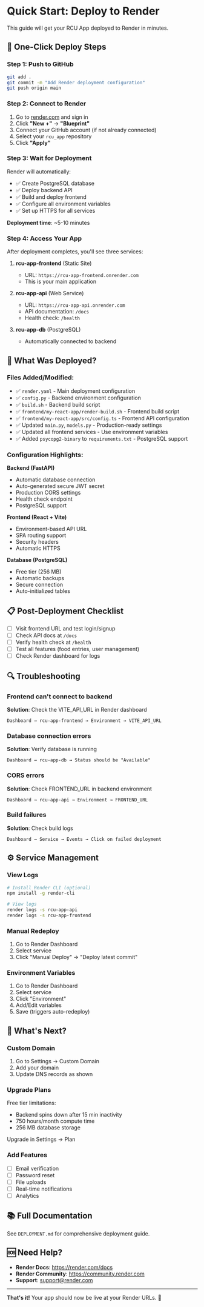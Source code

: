# Quick Start: Deploy to Render

This guide will get your RCU App deployed to Render in minutes.

## 🚀 One-Click Deploy Steps

### Step 1: Push to GitHub
```bash
git add .
git commit -m "Add Render deployment configuration"
git push origin main
```

### Step 2: Connect to Render

1. Go to [render.com](https://render.com) and sign in
2. Click **"New +"** → **"Blueprint"**
3. Connect your GitHub account (if not already connected)
4. Select your `rcu_app` repository
5. Click **"Apply"**

### Step 3: Wait for Deployment

Render will automatically:
- ✅ Create PostgreSQL database
- ✅ Deploy backend API
- ✅ Build and deploy frontend
- ✅ Configure all environment variables
- ✅ Set up HTTPS for all services

**Deployment time**: ~5-10 minutes

### Step 4: Access Your App

After deployment completes, you'll see three services:

1. **rcu-app-frontend** (Static Site)
   - URL: `https://rcu-app-frontend.onrender.com`
   - This is your main application

2. **rcu-app-api** (Web Service)
   - URL: `https://rcu-app-api.onrender.com`
   - API documentation: `/docs`
   - Health check: `/health`

3. **rcu-app-db** (PostgreSQL)
   - Automatically connected to backend

## 🔧 What Was Deployed?

### Files Added/Modified:
- ✅ `render.yaml` - Main deployment configuration
- ✅ `config.py` - Backend environment configuration
- ✅ `build.sh` - Backend build script
- ✅ `frontend/my-react-app/render-build.sh` - Frontend build script
- ✅ `frontend/my-react-app/src/config.ts` - Frontend API configuration
- ✅ Updated `main.py`, `models.py` - Production-ready settings
- ✅ Updated all frontend services - Use environment variables
- ✅ Added `psycopg2-binary` to `requirements.txt` - PostgreSQL support

### Configuration Highlights:

**Backend (FastAPI)**
- Automatic database connection
- Auto-generated secure JWT secret
- Production CORS settings
- Health check endpoint
- PostgreSQL support

**Frontend (React + Vite)**
- Environment-based API URL
- SPA routing support
- Security headers
- Automatic HTTPS

**Database (PostgreSQL)**
- Free tier (256 MB)
- Automatic backups
- Secure connection
- Auto-initialized tables

## 📋 Post-Deployment Checklist

- [ ] Visit frontend URL and test login/signup
- [ ] Check API docs at `/docs`
- [ ] Verify health check at `/health`
- [ ] Test all features (food entries, user management)
- [ ] Check Render dashboard for logs

## 🔍 Troubleshooting

### Frontend can't connect to backend
**Solution**: Check the VITE_API_URL in Render dashboard
```
Dashboard → rcu-app-frontend → Environment → VITE_API_URL
```

### Database connection errors
**Solution**: Verify database is running
```
Dashboard → rcu-app-db → Status should be "Available"
```

### CORS errors
**Solution**: Check FRONTEND_URL in backend environment
```
Dashboard → rcu-app-api → Environment → FRONTEND_URL
```

### Build failures
**Solution**: Check build logs
```
Dashboard → Service → Events → Click on failed deployment
```

## ⚙️ Service Management

### View Logs
```bash
# Install Render CLI (optional)
npm install -g render-cli

# View logs
render logs -s rcu-app-api
render logs -s rcu-app-frontend
```

### Manual Redeploy
1. Go to Render Dashboard
2. Select service
3. Click "Manual Deploy" → "Deploy latest commit"

### Environment Variables
1. Go to Render Dashboard
2. Select service
3. Click "Environment"
4. Add/Edit variables
5. Save (triggers auto-redeploy)

## 🎯 What's Next?

### Custom Domain
1. Go to Settings → Custom Domain
2. Add your domain
3. Update DNS records as shown

### Upgrade Plans
Free tier limitations:
- Backend spins down after 15 min inactivity
- 750 hours/month compute time
- 256 MB database storage

Upgrade in Settings → Plan

### Add Features
- [ ] Email verification
- [ ] Password reset
- [ ] File uploads
- [ ] Real-time notifications
- [ ] Analytics

## 📚 Full Documentation

See `DEPLOYMENT.md` for comprehensive deployment guide.

## 🆘 Need Help?

- **Render Docs**: https://render.com/docs
- **Render Community**: https://community.render.com
- **Support**: support@render.com

---

**That's it!** Your app should now be live at your Render URLs. 🎉

